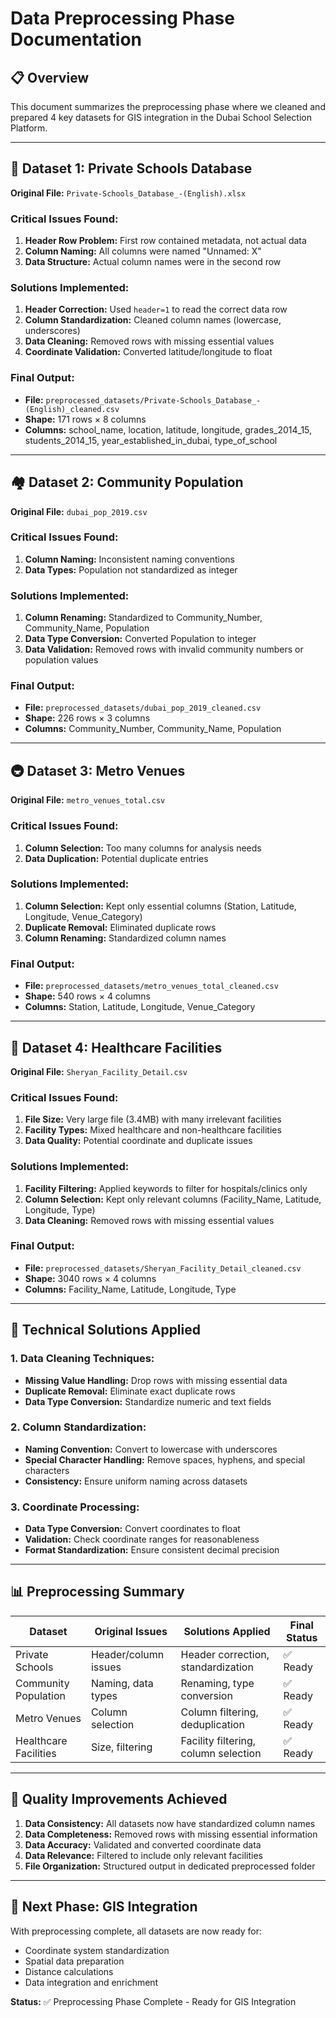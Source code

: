 # Data Preprocessing Phase Documentation

## 📋 Overview
This document summarizes the preprocessing phase where we cleaned and prepared 4 key datasets for GIS integration in the Dubai School Selection Platform.

---

## 🏫 Dataset 1: Private Schools Database
**Original File:** `Private-Schools_Database_-(English).xlsx`

### Critical Issues Found:
1. **Header Row Problem:** First row contained metadata, not actual data
2. **Column Naming:** All columns were named "Unnamed: X" 
3. **Data Structure:** Actual column names were in the second row

### Solutions Implemented:
1. **Header Correction:** Used `header=1` to read the correct data row
2. **Column Standardization:** Cleaned column names (lowercase, underscores)
3. **Data Cleaning:** Removed rows with missing essential values
4. **Coordinate Validation:** Converted latitude/longitude to float

### Final Output:
- **File:** `preprocessed_datasets/Private-Schools_Database_-(English)_cleaned.csv`
- **Shape:** 171 rows × 8 columns
- **Columns:** school_name, location, latitude, longitude, grades_2014_15, students_2014_15, year_established_in_dubai, type_of_school

---

## 🏘️ Dataset 2: Community Population
**Original File:** `dubai_pop_2019.csv`

### Critical Issues Found:
1. **Column Naming:** Inconsistent naming conventions
2. **Data Types:** Population not standardized as integer

### Solutions Implemented:
1. **Column Renaming:** Standardized to Community_Number, Community_Name, Population
2. **Data Type Conversion:** Converted Population to integer
3. **Data Validation:** Removed rows with invalid community numbers or population values

### Final Output:
- **File:** `preprocessed_datasets/dubai_pop_2019_cleaned.csv`
- **Shape:** 226 rows × 3 columns
- **Columns:** Community_Number, Community_Name, Population

---

## 🚇 Dataset 3: Metro Venues
**Original File:** `metro_venues_total.csv`

### Critical Issues Found:
1. **Column Selection:** Too many columns for analysis needs
2. **Data Duplication:** Potential duplicate entries

### Solutions Implemented:
1. **Column Selection:** Kept only essential columns (Station, Latitude, Longitude, Venue_Category)
2. **Duplicate Removal:** Eliminated duplicate rows
3. **Column Renaming:** Standardized column names

### Final Output:
- **File:** `preprocessed_datasets/metro_venues_total_cleaned.csv`
- **Shape:** 540 rows × 4 columns
- **Columns:** Station, Latitude, Longitude, Venue_Category

---

## 🏥 Dataset 4: Healthcare Facilities
**Original File:** `Sheryan_Facility_Detail.csv`

### Critical Issues Found:
1. **File Size:** Very large file (3.4MB) with many irrelevant facilities
2. **Facility Types:** Mixed healthcare and non-healthcare facilities
3. **Data Quality:** Potential coordinate and duplicate issues

### Solutions Implemented:
1. **Facility Filtering:** Applied keywords to filter for hospitals/clinics only
2. **Column Selection:** Kept only relevant columns (Facility_Name, Latitude, Longitude, Type)
3. **Data Cleaning:** Removed rows with missing essential values

### Final Output:
- **File:** `preprocessed_datasets/Sheryan_Facility_Detail_cleaned.csv`
- **Shape:** 3040 rows × 4 columns
- **Columns:** Facility_Name, Latitude, Longitude, Type

---

## 🔧 Technical Solutions Applied

### 1. Data Cleaning Techniques:
- **Missing Value Handling:** Drop rows with missing essential data
- **Duplicate Removal:** Eliminate exact duplicate rows
- **Data Type Conversion:** Standardize numeric and text fields

### 2. Column Standardization:
- **Naming Convention:** Convert to lowercase with underscores
- **Special Character Handling:** Remove spaces, hyphens, and special characters
- **Consistency:** Ensure uniform naming across datasets

### 3. Coordinate Processing:
- **Data Type Conversion:** Convert coordinates to float
- **Validation:** Check coordinate ranges for reasonableness
- **Format Standardization:** Ensure consistent decimal precision

---

## 📊 Preprocessing Summary

| Dataset | Original Issues | Solutions Applied | Final Status |
|---------|----------------|-------------------|--------------|
| Private Schools | Header/column issues | Header correction, standardization | ✅ Ready |
| Community Population | Naming, data types | Renaming, type conversion | ✅ Ready |
| Metro Venues | Column selection | Column filtering, deduplication | ✅ Ready |
| Healthcare Facilities | Size, filtering | Facility filtering, column selection | ✅ Ready |

---

## 🎯 Quality Improvements Achieved

1. **Data Consistency:** All datasets now have standardized column names
2. **Data Completeness:** Removed rows with missing essential information
3. **Data Accuracy:** Validated and converted coordinate data
4. **Data Relevance:** Filtered to include only relevant facilities
5. **File Organization:** Structured output in dedicated preprocessed folder

---

## 🚀 Next Phase: GIS Integration

With preprocessing complete, all datasets are now ready for:
- Coordinate system standardization
- Spatial data preparation
- Distance calculations
- Data integration and enrichment

**Status:** ✅ Preprocessing Phase Complete - Ready for GIS Integration
